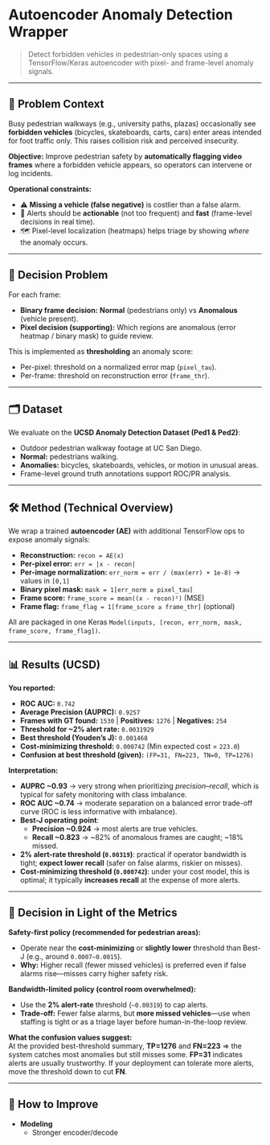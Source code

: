 # Autoencoder Anomaly Detection Wrapper

> Detect forbidden vehicles in pedestrian-only spaces using a TensorFlow/Keras autoencoder with pixel- and frame-level anomaly signals.

---

## 🧭 Problem Context

Busy pedestrian walkways (e.g., university paths, plazas) occasionally see **forbidden vehicles** (bicycles, skateboards, carts, cars) enter areas intended for foot traffic only. This raises collision risk and perceived insecurity.

**Objective:** Improve pedestrian safety by **automatically flagging video frames** where a forbidden vehicle appears, so operators can intervene or log incidents.

**Operational constraints:**
- ⚠️ **Missing a vehicle (false negative)** is costlier than a false alarm.
- 🔔 Alerts should be **actionable** (not too frequent) and **fast** (frame-level decisions in real time).
- 🗺️ Pixel-level localization (heatmaps) helps triage by showing *where* the anomaly occurs.

---

## 🧩 Decision Problem

For each frame:
- **Binary frame decision:** **Normal** (pedestrians only) vs **Anomalous** (vehicle present).
- **Pixel decision (supporting):** Which regions are anomalous (error heatmap / binary mask) to guide review.

This is implemented as **thresholding** an anomaly score:
- Per-pixel: threshold on a normalized error map (`pixel_tau`).
- Per-frame: threshold on reconstruction error (`frame_thr`).

---

## 🗂 Dataset

We evaluate on the **UCSD Anomaly Detection Dataset (Ped1 & Ped2)**:
- Outdoor pedestrian walkway footage at UC San Diego.
- **Normal:** pedestrians walking.
- **Anomalies:** bicycles, skateboards, vehicles, or motion in unusual areas.
- Frame-level ground truth annotations support ROC/PR analysis.

---

## 🛠️ Method (Technical Overview)

We wrap a trained **autoencoder (AE)** with additional TensorFlow ops to expose anomaly signals:

- **Reconstruction:** `recon = AE(x)`  
- **Per-pixel error:** `err = |x - recon|`
- **Per-image normalization:** `err_norm = err / (max(err) + 1e-8)` → values in `[0,1]`  
- **Binary pixel mask:** `mask = 1[err_norm ≥ pixel_tau]`
- **Frame score:** `frame_score = mean((x - recon)²)` (MSE)
- **Frame flag:** `frame_flag = 1[frame_score ≥ frame_thr]` (optional)

All are packaged in one Keras `Model(inputs, [recon, err_norm, mask, frame_score, frame_flag])`.

---

## 📊 Results (UCSD)

**You reported:**
- **ROC AUC:** `0.742`
- **Average Precision (AUPRC):** `0.9257`
- **Frames with GT found:** `1530` | **Positives:** `1276` | **Negatives:** `254`
- **Threshold for ~2% alert rate:** `0.0031929`
- **Best threshold (Youden’s J):** `0.001468`
- **Cost-minimizing threshold:** `0.000742` (Min expected cost = `223.0`)
- **Confusion at best threshold (given):** `(FP=31, FN=223, TN=0, TP=1276)`

**Interpretation:**
- **AUPRC ~0.93** → very strong when prioritizing *precision–recall*, which is typical for safety monitoring with class imbalance.
- **ROC AUC ~0.74** → moderate separation on a balanced error trade-off curve (ROC is less informative with imbalance).
- **Best-J operating point**:  
  - **Precision ~0.924** → most alerts are true vehicles.  
  - **Recall ~0.823** → ~82% of anomalous frames are caught; ~18% missed.
- **2% alert-rate threshold (`0.00319`)**: practical if operator bandwidth is tight; **expect lower recall** (safer on false alarms, riskier on misses).
- **Cost-minimizing threshold (`0.000742`)**: under your cost model, this is optimal; it typically **increases recall** at the expense of more alerts.

---

## 🧠 Decision in Light of the Metrics

**Safety-first policy (recommended for pedestrian areas):**
- Operate near the **cost-minimizing** or **slightly lower** threshold than Best-J (e.g., around `0.0007–0.0015`).  
- **Why:** Higher recall (fewer missed vehicles) is preferred even if false alarms rise—misses carry higher safety risk.

**Bandwidth-limited policy (control room overwhelmed):**
- Use the **2% alert-rate** threshold (`~0.00319`) to cap alerts.  
- **Trade-off:** Fewer false alarms, but **more missed vehicles**—use when staffing is tight or as a triage layer before human-in-the-loop review.

**What the confusion values suggest:**  
At the provided best-threshold summary, **TP=1276** and **FN=223** ⇒ the system catches most anomalies but still misses some. **FP=31** indicates alerts are usually trustworthy. If your deployment can tolerate more alerts, move the threshold down to cut **FN**.

---

## 🔧 How to Improve

- **Modeling**
  - Stronger encoder/decode
